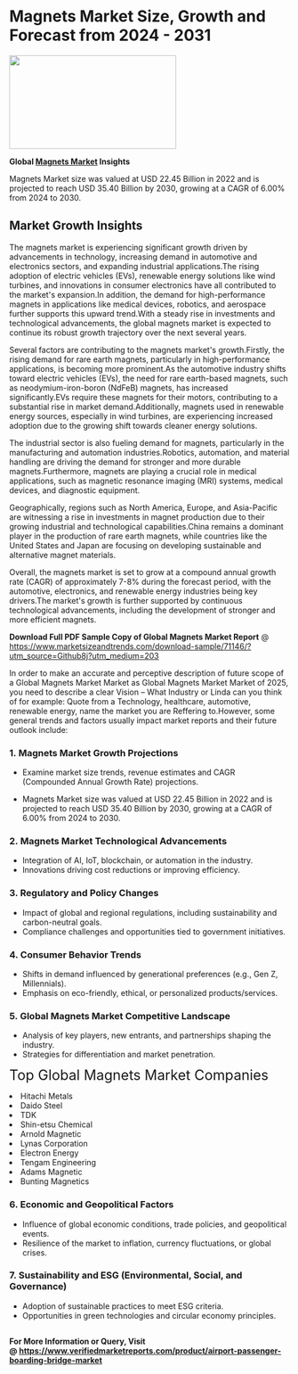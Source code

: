 <H1>Magnets Market Size, Growth and Forecast from 2024 - 2031</H1><img class="aligncenter size-medium wp-image-584254" src="https://thirdeyenews.in/wp-content/uploads/2024/09/Global-Market-Research-300x168.jpeg" alt="" width="300" height="168" /><p><strong>Global&nbsp;<a href="https://www.marketsizeandtrends.com/download-sample/71146/?utm_source=Github8j?utm_medium=203">Magnets Market</a> Insights</strong></p><p>Magnets Market size was valued at USD 22.45 Billion in 2022 and is projected to reach USD 35.40 Billion by 2030, growing at a CAGR of 6.00% from 2024 to 2030.</p><p><h2>Market Growth Insights</h2> <p>The magnets market is experiencing significant growth driven by advancements in technology, increasing demand in automotive and electronics sectors, and expanding industrial applications.The rising adoption of electric vehicles (EVs), renewable energy solutions like wind turbines, and innovations in consumer electronics have all contributed to the market's expansion.In addition, the demand for high-performance magnets in applications like medical devices, robotics, and aerospace further supports this upward trend.With a steady rise in investments and technological advancements, the global magnets market is expected to continue its robust growth trajectory over the next several years.</p> <p>Several factors are contributing to the magnets market's growth.Firstly, the rising demand for rare earth magnets, particularly in high-performance applications, is becoming more prominent.As the automotive industry shifts toward electric vehicles (EVs), the need for rare earth-based magnets, such as neodymium-iron-boron (NdFeB) magnets, has increased significantly.EVs require these magnets for their motors, contributing to a substantial rise in market demand.Additionally, magnets used in renewable energy sources, especially in wind turbines, are experiencing increased adoption due to the growing shift towards cleaner energy solutions.</p> <p>The industrial sector is also fueling demand for magnets, particularly in the manufacturing and automation industries.Robotics, automation, and material handling are driving the demand for stronger and more durable magnets.Furthermore, magnets are playing a crucial role in medical applications, such as magnetic resonance imaging (MRI) systems, medical devices, and diagnostic equipment.</p> <p>Geographically, regions such as North America, Europe, and Asia-Pacific are witnessing a rise in investments in magnet production due to their growing industrial and technological capabilities.China remains a dominant player in the production of rare earth magnets, while countries like the United States and Japan are focusing on developing sustainable and alternative magnet materials.</p> <p>Overall, the magnets market is set to grow at a compound annual growth rate (CAGR) of approximately 7-8% during the forecast period, with the automotive, electronics, and renewable energy industries being key drivers.The market's growth is further supported by continuous technological advancements, including the development of stronger and more efficient magnets.</p> <p><span class=""><strong>Download Full PDF Sample Copy of Global Magnets Market Report</strong> @ <a href="https://www.marketsizeandtrends.com/download-sample/71146/?utm_source=Github8j?utm_medium=203" target="_blank">https://www.marketsizeandtrends.com/download-sample/71146/?utm_source=Github8j?utm_medium=203</a></span></p><p>In order to make an accurate and perceptive description of future scope of a Global&nbsp;Magnets Market Market as Global&nbsp;Magnets Market Market of 2025, you need to describe a clear Vision &ndash; What Industry or Linda can you think of for example: Quote from a Technology, healthcare, automotive, renewable energy, name the market you are Reffering to.However, some general trends and factors usually impact market reports and their future outlook include:</p><h3>1.&nbsp;<strong>Magnets Market Growth Projections</strong></h3><ul><li>Examine market size trends, revenue estimates and CAGR (Compounded Annual Growth Rate) projections.</li><li><p>Magnets Market size was valued at USD 22.45 Billion in 2022 and is projected to reach USD 35.40 Billion by 2030, growing at a CAGR of 6.00% from 2024 to 2030.</p></li></ul><h3>2.&nbsp;<strong>Magnets Market Technological Advancements</strong></h3><ul><li>Integration of AI, IoT, blockchain, or automation in the industry.</li><li>Innovations driving cost reductions or improving efficiency.</li></ul><h3>3.&nbsp;<strong>Regulatory and Policy Changes</strong></h3><ul><li>Impact of global and regional regulations, including sustainability and carbon-neutral goals.</li><li>Compliance challenges and opportunities tied to government initiatives.</li></ul><h3>4.&nbsp;<strong>Consumer Behavior Trends</strong></h3><ul><li>Shifts in demand influenced by generational preferences (e.g., Gen Z, Millennials).</li><li>Emphasis on eco-friendly, ethical, or personalized products/services.</li></ul><h3>5.&nbsp;<strong>Global Magnets Market Competitive Landscape</strong></h3><ul><li>Analysis of key players, new entrants, and partnerships shaping the industry.</li><li>Strategies for differentiation and market penetration.</li></ul><p data-pm-slice="1 1 []"><span style="color: inherit; font-family: inherit; font-size: 25px;">Top Global Magnets Market Companies</span></p><div class="" data-test-id=""><p><li>Hitachi Metals</li><li> Daido Steel</li><li> TDK</li><li> Shin-etsu Chemical</li><li> Arnold Magnetic</li><li> Lynas Corporation</li><li> Electron Energy</li><li> Tengam Engineering</li><li> Adams Magnetic</li><li> Bunting Magnetics</li></p></div><h3>6.&nbsp;<strong>Economic and Geopolitical Factors</strong></h3><ul><li>Influence of global economic conditions, trade policies, and geopolitical events.</li><li>Resilience of the market to inflation, currency fluctuations, or global crises.</li></ul><h3>7.&nbsp;<strong>Sustainability and ESG (Environmental, Social, and Governance)</strong></h3><ul><li>Adoption of sustainable practices to meet ESG criteria.</li><li>Opportunities in green technologies and circular economy principles.</li></ul><h2><strong style="font-size: 14px;">For More Information or Query, Visit @&nbsp;</strong><a style="background-color: #ffffff; font-size: 14px;" href="https://www.marketsizeandtrends.com/report/magnets-market/" target="_blank">https://www.verifiedmarketreports.com/product/airport-passenger-boarding-bridge-market</a></h2>
